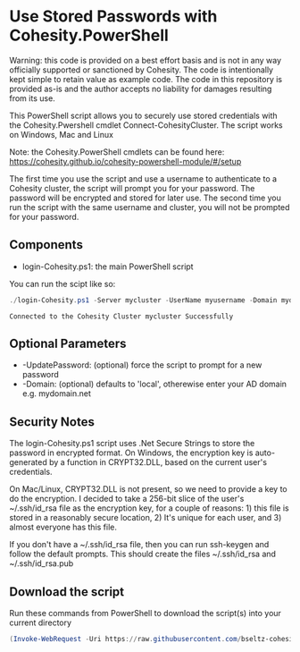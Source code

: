 # Use Stored Passwords with Cohesity.PowerShell

Warning: this code is provided on a best effort basis and is not in any way officially supported or sanctioned by Cohesity. The code is intentionally kept simple to retain value as example code. The code in this repository is provided as-is and the author accepts no liability for damages resulting from its use.

This PowerShell script allows you to securely use stored credentials with the Cohesity.Pwershell cmdlet Connect-CohesityCluster. The script works on Windows, Mac and Linux

Note: the Cohesity.PowerShell cmdlets can be found here: https://cohesity.github.io/cohesity-powershell-module/#/setup

The first time you use the script and use a username to authenticate to a Cohesity cluster, the script will prompt you for your password. The password will be encrypted and stored for later use. The second time you run the script with the same username and cluster, you will not be prompted for your password.

## Components

* login-Cohesity.ps1: the main PowerShell script

You can run the scipt like so:

```powershell
./login-Cohesity.ps1 -Server mycluster -UserName myusername -Domain mydomain.net
```
```text
Connected to the Cohesity Cluster mycluster Successfully
```

## Optional Parameters

*  -UpdatePassword: (optional) force the script to prompt for a new password
*  -Domain: (optional) defaults to 'local', otherewise enter your AD domain e.g. mydomain.net

## Security Notes

The login-Cohesity.ps1 script uses .Net Secure Strings to store the password in encrypted format. On Windows, the encryption key is auto-generated by a function in CRYPT32.DLL, based on the current user's credentials. 

On Mac/Linux, CRYPT32.DLL is not present, so we need to provide a key to do the encryption. I decided to take a 256-bit slice of the user's ~/.ssh/id_rsa file as the encryption key, for a couple of reasons: 1) this file is stored in a reasonably secure location, 2) It's unique for each user, and 3) almost everyone has this file. 

If you don't have a ~/.ssh/id_rsa file, then you can run ssh-keygen and follow the default prompts. This should create the files ~/.ssh/id_rsa and ~/.ssh/id_rsa.pub

## Download the script

Run these commands from PowerShell to download the script(s) into your current directory

```powershell
(Invoke-WebRequest -Uri https://raw.githubusercontent.com/bseltz-cohesity/scripts/master/Cohesity.PowerShell/login-Cohesity/login-Cohesity.ps1).content | Out-File login-Cohesity.ps1
```
